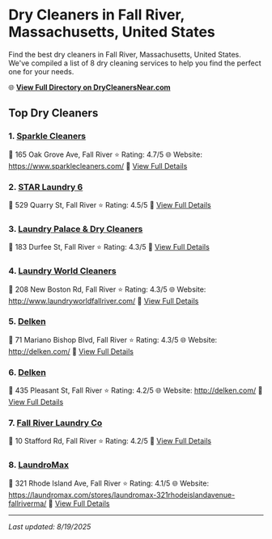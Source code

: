 # Dry Cleaners in Fall River, Massachusetts, United States

Find the best dry cleaners in Fall River, Massachusetts, United States. We've compiled a list of 8 dry cleaning services to help you find the perfect one for your needs.

🌐 **[View Full Directory on DryCleanersNear.com](https://drycleanersnear.com/city/US/Massachusetts/Fall%20River)**

## Top Dry Cleaners

### 1. [Sparkle Cleaners](https://drycleanersnear.com/dryCleaner/688193caa2f5b6ba0749a0f5/sparkle-cleaners)
📍 165 Oak Grove Ave, Fall River
⭐ Rating: 4.7/5
🌐 Website: https://www.sparklecleaners.com/
🔗 [View Full Details](https://drycleanersnear.com/dryCleaner/688193caa2f5b6ba0749a0f5/sparkle-cleaners)

### 2. [STAR Laundry 6](https://drycleanersnear.com/dryCleaner/688193b9a2f5b6ba07499fd5/star-laundry-6)
📍 529 Quarry St, Fall River
⭐ Rating: 4.5/5
🔗 [View Full Details](https://drycleanersnear.com/dryCleaner/688193b9a2f5b6ba07499fd5/star-laundry-6)

### 3. [Laundry Palace & Dry Cleaners](https://drycleanersnear.com/dryCleaner/688193bea2f5b6ba0749a075/laundry-palace-dry-cleaners)
📍 183 Durfee St, Fall River
⭐ Rating: 4.3/5
🔗 [View Full Details](https://drycleanersnear.com/dryCleaner/688193bea2f5b6ba0749a075/laundry-palace-dry-cleaners)

### 4. [Laundry World Cleaners](https://drycleanersnear.com/dryCleaner/68819421a2f5b6ba0749a3b7/laundry-world-cleaners)
📍 208 New Boston Rd, Fall River
⭐ Rating: 4.3/5
🌐 Website: http://www.laundryworldfallriver.com/
🔗 [View Full Details](https://drycleanersnear.com/dryCleaner/68819421a2f5b6ba0749a3b7/laundry-world-cleaners)

### 5. [Delken](https://drycleanersnear.com/dryCleaner/68819436a2f5b6ba0749a455/delken)
📍 71 Mariano Bishop Blvd, Fall River
⭐ Rating: 4.3/5
🌐 Website: http://delken.com/
🔗 [View Full Details](https://drycleanersnear.com/dryCleaner/68819436a2f5b6ba0749a455/delken)

### 6. [Delken](https://drycleanersnear.com/dryCleaner/6881942ea2f5b6ba0749a417/delken)
📍 435 Pleasant St, Fall River
⭐ Rating: 4.2/5
🌐 Website: http://delken.com/
🔗 [View Full Details](https://drycleanersnear.com/dryCleaner/6881942ea2f5b6ba0749a417/delken)

### 7. [Fall River Laundry Co](https://drycleanersnear.com/dryCleaner/68819447a2f5b6ba0749a4e4/fall-river-laundry-co)
📍 10 Stafford Rd, Fall River
⭐ Rating: 4.2/5
🔗 [View Full Details](https://drycleanersnear.com/dryCleaner/68819447a2f5b6ba0749a4e4/fall-river-laundry-co)

### 8. [LaundroMax](https://drycleanersnear.com/dryCleaner/688193daa2f5b6ba0749a174/laundromax)
📍 321 Rhode Island Ave, Fall River
⭐ Rating: 4.1/5
🌐 Website: https://laundromax.com/stores/laundromax-321rhodeislandavenue-fallriverma/
🔗 [View Full Details](https://drycleanersnear.com/dryCleaner/688193daa2f5b6ba0749a174/laundromax)


---

*Last updated: 8/19/2025*

